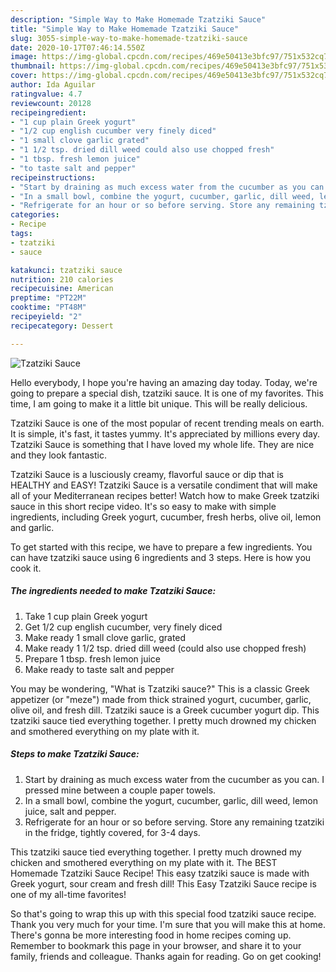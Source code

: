 ```yaml
---
description: "Simple Way to Make Homemade Tzatziki Sauce"
title: "Simple Way to Make Homemade Tzatziki Sauce"
slug: 3055-simple-way-to-make-homemade-tzatziki-sauce
date: 2020-10-17T07:46:14.550Z
image: https://img-global.cpcdn.com/recipes/469e50413e3bfc97/751x532cq70/tzatziki-sauce-recipe-main-photo.jpg
thumbnail: https://img-global.cpcdn.com/recipes/469e50413e3bfc97/751x532cq70/tzatziki-sauce-recipe-main-photo.jpg
cover: https://img-global.cpcdn.com/recipes/469e50413e3bfc97/751x532cq70/tzatziki-sauce-recipe-main-photo.jpg
author: Ida Aguilar
ratingvalue: 4.7
reviewcount: 20128
recipeingredient:
- "1 cup plain Greek yogurt"
- "1/2 cup english cucumber very finely diced"
- "1 small clove garlic grated"
- "1 1/2 tsp. dried dill weed could also use chopped fresh"
- "1 tbsp. fresh lemon juice"
- "to taste salt and pepper"
recipeinstructions:
- "Start by draining as much excess water from the cucumber as you can. I pressed mine between a couple paper towels."
- "In a small bowl, combine the yogurt, cucumber, garlic, dill weed, lemon juice, salt and pepper."
- "Refrigerate for an hour or so before serving. Store any remaining tzatziki in the fridge, tightly covered, for 3-4 days."
categories:
- Recipe
tags:
- tzatziki
- sauce

katakunci: tzatziki sauce 
nutrition: 210 calories
recipecuisine: American
preptime: "PT22M"
cooktime: "PT48M"
recipeyield: "2"
recipecategory: Dessert

---
```



![Tzatziki Sauce](https://img-global.cpcdn.com/recipes/469e50413e3bfc97/751x532cq70/tzatziki-sauce-recipe-main-photo.jpg)

Hello everybody, I hope you're having an amazing day today. Today, we're going to prepare a special dish, tzatziki sauce. It is one of my favorites. This time, I am going to make it a little bit unique. This will be really delicious.

Tzatziki Sauce is one of the most popular of recent trending meals on earth. It is simple, it's fast, it tastes yummy. It's appreciated by millions every day. Tzatziki Sauce is something that I have loved my whole life. They are nice and they look fantastic.

Tzatziki Sauce is a lusciously creamy, flavorful sauce or dip that is HEALTHY and EASY! Tzatziki Sauce is a versatile condiment that will make all of your Mediterranean recipes better! Watch how to make Greek tzatziki sauce in this short recipe video. It&#39;s so easy to make with simple ingredients, including Greek yogurt, cucumber, fresh herbs, olive oil, lemon and garlic.


To get started with this recipe, we have to prepare a few ingredients. You can have tzatziki sauce using 6 ingredients and 3 steps. Here is how you cook it.

<!--inarticleads1-->

##### The ingredients needed to make Tzatziki Sauce:

1. Take 1 cup plain Greek yogurt
1. Get 1/2 cup english cucumber, very finely diced
1. Make ready 1 small clove garlic, grated
1. Make ready 1 1/2 tsp. dried dill weed (could also use chopped fresh)
1. Prepare 1 tbsp. fresh lemon juice
1. Make ready to taste salt and pepper


You may be wondering, &#34;What is Tzatziki sauce?&#34; This is a classic Greek appetizer (or &#34;meze&#34;) made from thick strained yogurt, cucumber, garlic, olive oil, and fresh dill. Tzatziki sauce is a Greek cucumber yogurt dip. This tzatziki sauce tied everything together. I pretty much drowned my chicken and smothered everything on my plate with it. 

<!--inarticleads2-->

##### Steps to make Tzatziki Sauce:

1. Start by draining as much excess water from the cucumber as you can. I pressed mine between a couple paper towels.
1. In a small bowl, combine the yogurt, cucumber, garlic, dill weed, lemon juice, salt and pepper.
1. Refrigerate for an hour or so before serving. Store any remaining tzatziki in the fridge, tightly covered, for 3-4 days.


This tzatziki sauce tied everything together. I pretty much drowned my chicken and smothered everything on my plate with it. The BEST Homemade Tzatziki Sauce Recipe! This easy tzatziki sauce is made with Greek yogurt, sour cream and fresh dill! This Easy Tzatziki Sauce recipe is one of my all-time favorites! 

So that's going to wrap this up with this special food tzatziki sauce recipe. Thank you very much for your time. I'm sure that you will make this at home. There's gonna be more interesting food in home recipes coming up. Remember to bookmark this page in your browser, and share it to your family, friends and colleague. Thanks again for reading. Go on get cooking!
